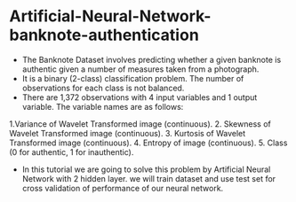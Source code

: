 # Artificial-Neural-Network-banknote-authentication

- The Banknote Dataset involves predicting whether a given banknote is authentic given a number of measures taken from a photograph.
- It is a binary (2-class) classification problem. The number of observations for each class is not balanced.
- There are 1,372 observations with 4 input variables and 1 output variable. The variable names are as follows:

1.Variance of Wavelet Transformed image (continuous).
2. Skewness of Wavelet Transformed image (continuous).
3. Kurtosis of Wavelet Transformed image (continuous).
4. Entropy of image (continuous).
5. Class (0 for authentic, 1 for inauthentic).

- In this tutorial we are going to solve this problem by Artificial Neural Network with 2 hidden layer. we will train dataset
and use test set for cross validation of performance of our neural network.
